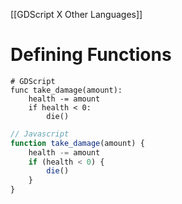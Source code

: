 [[GDScript X Other Languages]]

# Defining Functions

```gdscript
# GDScript 
func take_damage(amount):
	health -= amount
	if health < 0:
		die()
```

```js
// Javascript 
function take_damage(amount) {
	health -= amount
	if (health < 0) {
		die()
	}
}
```

